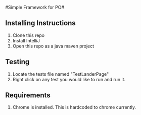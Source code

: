 #Simple Framework for PO#

## Installing Instructions
1. Clone this repo
2. Install IntelliJ
3. Open this repo as a java maven project

## Testing
1. Locate the tests file named "TestLanderPage"
2. Right click on any test you would like to run and run it.


## Requirements
1. Chrome is installed. This is hardcoded to chrome currently.